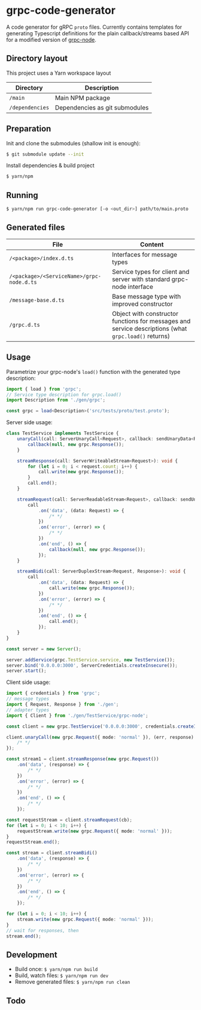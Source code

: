 grpc-code-generator
===

A code generator for gRPC `proto` files. Currently contains templates for generating Typescript definitions for the plain callback/streams based API for a modified version of [grpc-node](https://github.com/grpc/grpc-node/pull/84).


Directory layout
---
This project uses a Yarn workspace layout

| Directory      | Description                    |
|----------------|--------------------------------|
|`/main`         | Main NPM package               |
|`/dependencies` | Dependencies as git submodules |


Preparation
---
Init and clone the submodules (shallow init is enough):
```sh
$ git submodule update --init
```

Install dependencies & build project
```sh
$ yarn/npm
```


Running
---
```sh
$ yarn/npm run grpc-code-generator [-o <out_dir>] path/to/main.proto
```


Generated files
---
| File                                   | Content                           |
|----------------------------------------|-----------------------------------|
|`/<package>/index.d.ts`                   | Interfaces for message types        |
|`/<package>/<ServiceName>/grpc-node.d.ts` | Service types for client and server with standard grpc-node interface |
|`/message-base.d.ts`                      | Base message type with improved constructor |
|`/grpc.d.ts`                              | Object with constructor functions for messages and service descriptions (what `grpc.load()` returns) |


Usage
---
Parametrize your grpc-node's `load()` function with the generated type description:

```ts
import { load } from 'grpc';
// Service type description for grpc.load()
import Description from './gen/grpc';

const grpc = load<Description>('src/tests/proto/test.proto');
```

Server side usage:
```ts
class TestService implements TestService {
	unaryCall(call: ServerUnaryCall<Request>, callback: sendUnaryData<Response>): void {
		callback(null, new grpc.Response());
	}

	streamResponse(call: ServerWriteableStream<Request>): void {
		for (let i = 0; i < request.count; i++) {
			call.write(new grpc.Response());
		}
		call.end();
	}

	streamRequest(call: ServerReadableStream<Request>, callback: sendUnaryData<Response>): void {
		call
			.on('data', (data: Request) => {
				/* */
			})
			.on('error', (error) => {
				/* */
			})
			.on('end', () => {
				callback(null, new grpc.Response());
			});
	}

	streamBidi(call: ServerDuplexStream<Request, Response>): void {
		call
			.on('data', (data: Request) => {
				call.write(new grpc.Response());
			})
			.on('error', (error) => {
				/* */
			})
			.on('end', () => {
				call.end();
			});
	}
}

const server = new Server();

server.addService(grpc.TestService.service, new TestService());
server.bind('0.0.0.0:3000', ServerCredentials.createInsecure());
server.start();
```

Client side usage:
```ts
import { credentials } from 'grpc';
// message types
import { Request, Response } from './gen';
// adapter types
import { Client } from './gen/TestService/grpc-node';

const client = new grpc.TestService('0.0.0.0:3000', credentials.createInsecure());

client.unaryCall(new grpc.Request({ mode: 'normal' }), (err, response) => {
	/* */
});

const stream1 = client.streamResponse(new grpc.Request())
	.on('data', (response) => {
		/* */
	})
	.on('error', (error) => {
		/* */
	})
	.on('end', () => {
		/* */
	});

const requestStream = client.streamRequest(cb);
for (let i = 0; i < 10; i++) {
	requestStream.write(new grpc.Request({ mode: 'normal' }));
}
requestStream.end();

const stream = client.streamBidi()
	.on('data', (response) => {
		/* */
	})
	.on('error', (error) => {
		/* */
	})
	.on('end', () => {
		/* */
	});

for (let i = 0; i < 10; i++) {
	stream.write(new grpc.Request({ mode: 'normal' }));
}
// wait for responses, then
stream.end();
```


Development
---
* Build once: `$ yarn/npm run build`
* Build, watch files: `$ yarn/npm run dev`
* Remove generated files: `$ yarn/npm run clean`

Todo
---
